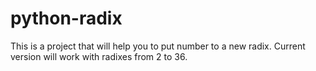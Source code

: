 # python-radix

This is a project that will help you to put number to a new radix. Current version will work with radixes from 2 to 36.
